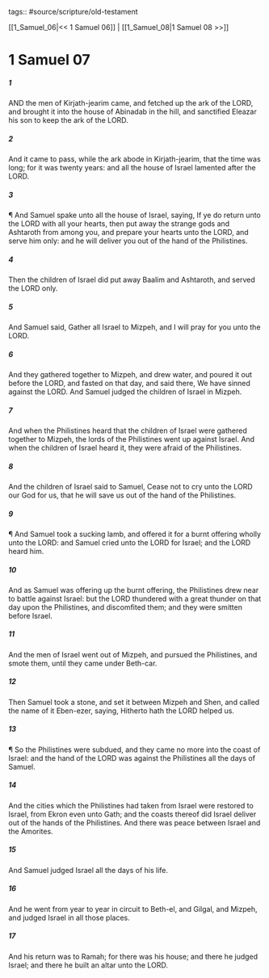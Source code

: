 tags:: #source/scripture/old-testament

[[1_Samuel_06|<< 1 Samuel 06]] | [[1_Samuel_08|1 Samuel 08 >>]]

# 1 Samuel 07

##### 1

AND the men of Kirjath-jearim came, and fetched up the ark of the LORD, and brought it into the house of Abinadab in the hill, and sanctified Eleazar his son to keep the ark of the LORD.

##### 2

And it came to pass, while the ark abode in Kirjath-jearim, that the time was long; for it was twenty years: and all the house of Israel lamented after the LORD.

##### 3

¶ And Samuel spake unto all the house of Israel, saying, If ye do return unto the LORD with all your hearts, then put away the strange gods and Ashtaroth from among you, and prepare your hearts unto the LORD, and serve him only: and he will deliver you out of the hand of the Philistines.

##### 4

Then the children of Israel did put away Baalim and Ashtaroth, and served the LORD only.

##### 5

And Samuel said, Gather all Israel to Mizpeh, and I will pray for you unto the LORD.

##### 6

And they gathered together to Mizpeh, and drew water, and poured it out before the LORD, and fasted on that day, and said there, We have sinned against the LORD. And Samuel judged the children of Israel in Mizpeh.

##### 7

And when the Philistines heard that the children of Israel were gathered together to Mizpeh, the lords of the Philistines went up against Israel. And when the children of Israel heard it, they were afraid of the Philistines.

##### 8

And the children of Israel said to Samuel, Cease not to cry unto the LORD our God for us, that he will save us out of the hand of the Philistines.

##### 9

¶ And Samuel took a sucking lamb, and offered it for a burnt offering wholly unto the LORD: and Samuel cried unto the LORD for Israel; and the LORD heard him.

##### 10

And as Samuel was offering up the burnt offering, the Philistines drew near to battle against Israel: but the LORD thundered with a great thunder on that day upon the Philistines, and discomfited them; and they were smitten before Israel.

##### 11

And the men of Israel went out of Mizpeh, and pursued the Philistines, and smote them, until they came under Beth-car.

##### 12

Then Samuel took a stone, and set it between Mizpeh and Shen, and called the name of it Eben-ezer, saying, Hitherto hath the LORD helped us.

##### 13

¶ So the Philistines were subdued, and they came no more into the coast of Israel: and the hand of the LORD was against the Philistines all the days of Samuel.

##### 14

And the cities which the Philistines had taken from Israel were restored to Israel, from Ekron even unto Gath; and the coasts thereof did Israel deliver out of the hands of the Philistines. And there was peace between Israel and the Amorites.

##### 15

And Samuel judged Israel all the days of his life.

##### 16

And he went from year to year in circuit to Beth-el, and Gilgal, and Mizpeh, and judged Israel in all those places.

##### 17

And his return was to Ramah; for there was his house; and there he judged Israel; and there he built an altar unto the LORD.
